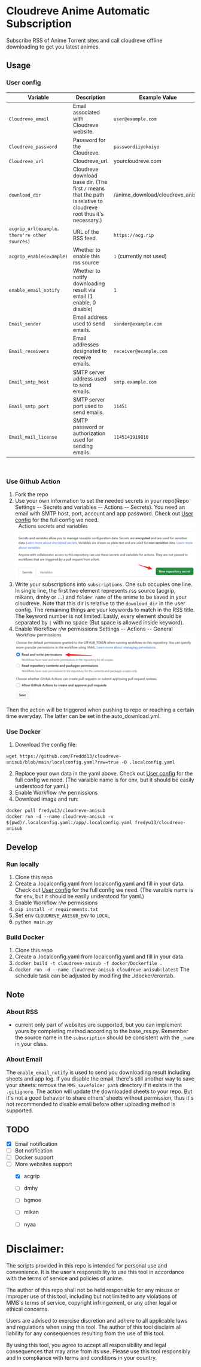 # Cloudreve Anime Automatic Subscription
Subscribe RSS of Anime Torrent sites and call cloudreve offline downloading to get you latest animes.

## Usage
### User config
| Variable                  | Description                                         | Example Value          |
|---------------------------|-----------------------------------------------------|------------------------|
| `Cloudreve_email`               | Email associated with Cloudreve website.                | `user@example.com`     |
| `Cloudreve_password`            | Password for the Cloudreve.                        | `passwordiiyokoiyo`          |
| `Cloudreve_url`     | Cloudreve_url.                   | yourcloudreve.com      |
| `download_dir`     | Cloudreve download base dir. (The first `/` means that the path is relative to cloudreve root thus it's necessary.)                   |   /anime_download/cloudreve_anisub    |
| `acgrip_url(example，there're other sources)`                 | URL of the RSS feed.                               | `https://acg.rip`|
| `acgrip_enable(example)` | Whether to enable this rss source  | `1`  (currently not used)                    |
| `enable_email_notify`      | Whether to notify downloading result via email  (1 enable, 0 disable)  | `1` |
| `Email_sender`            | Email address used to send emails.                 | `sender@example.com`   |
| `Email_receivers`         | Email addresses designated to receive emails.      | `receiver@example.com` |
| `Email_smtp_host`         | SMTP server address used to send emails.           | `smtp.example.com`     |
| `Email_smtp_port`         | SMTP server port used to send emails.              | `11451`                  |
| `Email_mail_license`      | SMTP password or authorization used for sending emails.  | `1145141919810`  |
<br>

### Use Github Action
1. Fork the repo
2. Use your own information to set the needed secrets in your repo(Repo Settings -- Secrets and variables -- Actions -- Secrets). You need an email with SMTP host, port, account and app password. Check out [User config](#(User-config)) for the full config we need.
![](docs/add_secrets.png)
3. Write your subscriptions into `subscriptions`. One sub occupies one line. In single line, the first two element represents rss source (acgrip, mikann, dmhy or ...) and `folder name` of the anime to be saved in your cloudreve. Note that this dir is relative to the `download_dir` in the user config. The remaining things are your keywords to match in the RSS title. The keyword number is not limited. Lastly, every element should be separated by `|` with no space (But space is allowed inside keyword).
4. Enable Workflow r/w permissions
Settings -- Actions -- General
![](docs/enable_rw.png)

Then the action will be triggered when pushing to repo or reaching a certain time everyday. The latter can be set in the auto_download.yml. 

### Use Docker
1. Download the config file:
```
wget https://github.com/Freddd13/cloudreve-anisub/blob/main/localconfig.yaml?raw=true -O .localconfig.yaml
```
2. Replace your own data in the yaml above. Check out [User config](#(User-config)) for the full config we need. (The varaible name is for env, but it should be easily understood for yaml.)
3. Enable Workflow r/w permissions
3. Download image and run:
```
docker pull fredyu13/cloudreve-anisub
docker run -d --name cloudreve-anisub -v $(pwd)/.localconfig.yaml:/app/.localconfig.yaml fredyu13/cloudreve-anisub
```

## Develop
### Run locally
1. Clone this repo
2. Create a .localconfig.yaml from localconfig.yaml and fill in your data. Check out [User config](#(User-config)) for the full config we need. (The varaible name is for env, but it should be easily understood for yaml.)
3. Enable Workflow r/w permissions
3. `pip install -r requirements.txt`
4. Set env `CLOUDREVE_ANISUB_ENV` to `LOCAL`
4. `python main.py`

### Build Docker
1. Clone this repo
2. Create a .localconfig.yaml from localconfig.yaml and fill in your data. 
3. `docker build -t cloudreve-anisub -f docker/Dockerfile .`
4. `docker run -d --name cloudreve-anisub cloudreve-anisub:latest`
The schedule task can be adjusted by modifing the ./docker/crontab.

## Note
### About RSS
- current only part of websites are supported, but you can implement yours by completing method according to the base_rss.py. Remember the source name in the `subscription` should be consistent with the `_name` in your class.



### About Email
The `enable_email_notify` is used to send you downloading result including sheets and app log. If you disable the email, there's still another way to save your sheets: remove the `MMS_savefolder_path` directory if it exists in the `.gitignore`. The action will update the downloaded sheets to your repo. But it's not a good behavior to share others' sheets without permission, thus it's not recommended to disable email before other uploading method is supported.


## TODO
- [x] Email notification
- [ ] Bot notification
- [ ] Docker support
- [ ] More websites support
    - [x] acgrip
    - [ ] dmhy
    - [ ] bgmoe
    - [ ] mikan
    - [ ] nyaa


# Disclaimer:
The scripts provided in this repo is intended for personal use and convenience. It is the user's responsibility to use this tool in accordance with the terms of service and policies of anime.

The author of this repo shall not be held responsible for any misuse or improper use of this tool, including but not limited to any violations of MMS's terms of service, copyright infringement, or any other legal or ethical concerns.

Users are advised to exercise discretion and adhere to all applicable laws and regulations when using this tool. The author of this tool disclaim all liability for any consequences resulting from the use of this tool.

By using this tool, you agree to accept all responsibility and legal consequences that may arise from its use.
Please use this tool responsibly and in compliance with terms and conditions in your country.
